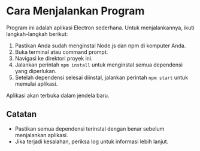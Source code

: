# Cara Menjalankan Program

Program ini adalah aplikasi Electron sederhana. Untuk menjalankannya, ikuti langkah-langkah berikut:

1.  Pastikan Anda sudah menginstal Node.js dan npm di komputer Anda.
2.  Buka terminal atau command prompt.
3.  Navigasi ke direktori proyek ini.
4.  Jalankan perintah `npm install` untuk menginstal semua dependensi yang diperlukan.
5.  Setelah dependensi selesai diinstal, jalankan perintah `npm start` untuk memulai aplikasi.

Aplikasi akan terbuka dalam jendela baru.

## Catatan

*   Pastikan semua dependensi terinstal dengan benar sebelum menjalankan aplikasi.
*   Jika terjadi kesalahan, periksa log untuk informasi lebih lanjut.